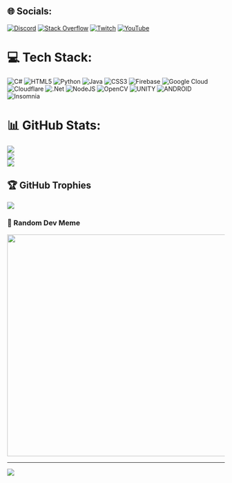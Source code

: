 
## 🌐 Socials:
[![Discord](https://img.shields.io/badge/Discord-%237289DA.svg?logo=discord&logoColor=white)](https://discord.gg/GooglyTank#4833) [![Stack Overflow](https://img.shields.io/badge/-Stackoverflow-FE7A16?logo=stack-overflow&logoColor=white)](https://stackoverflow.com/users/18419694) [![Twitch](https://img.shields.io/badge/Twitch-%239146FF.svg?logo=Twitch&logoColor=white)](https://twitch.tv/GooglyTank) [![YouTube](https://img.shields.io/badge/YouTube-%23FF0000.svg?logo=YouTube&logoColor=white)](https://youtube.com/@@googlytank) 

# 💻 Tech Stack:
![C#](https://img.shields.io/badge/c%23-%23239120.svg?style=for-the-badge&logo=c-sharp&logoColor=white) ![HTML5](https://img.shields.io/badge/html5-%23E34F26.svg?style=for-the-badge&logo=html5&logoColor=white) ![Python](https://img.shields.io/badge/python-3670A0?style=for-the-badge&logo=python&logoColor=ffdd54) ![Java](https://img.shields.io/badge/java-%23ED8B00.svg?style=for-the-badge&logo=java&logoColor=white) ![CSS3](https://img.shields.io/badge/css3-%231572B6.svg?style=for-the-badge&logo=css3&logoColor=white) ![Firebase](https://img.shields.io/badge/firebase-%23039BE5.svg?style=for-the-badge&logo=firebase) ![Google Cloud](https://img.shields.io/badge/Google%20Cloud-%234285F4.svg?style=for-the-badge&logo=google-cloud&logoColor=white) ![Cloudflare](https://img.shields.io/badge/Cloudflare-F38020?style=for-the-badge&logo=Cloudflare&logoColor=white) ![.Net](https://img.shields.io/badge/.NET-5C2D91?style=for-the-badge&logo=.net&logoColor=white) ![NodeJS](https://img.shields.io/badge/node.js-6DA55F?style=for-the-badge&logo=node.js&logoColor=white) ![OpenCV](https://img.shields.io/badge/opencv-%23white.svg?style=for-the-badge&logo=opencv&logoColor=white) ![UNITY](https://img.shields.io/badge/Unity-%2320232a.svg?style=for-the-badge&logo=unity&logoColor=white) ![ANDROID](https://img.shields.io/badge/android-%2320232a.svg?style=for-the-badge&logo=android&logoColor=%a4c639) ![Insomnia](https://img.shields.io/badge/Insomnia-black?style=for-the-badge&logo=insomnia&logoColor=5849BE)
# 📊 GitHub Stats:
![](https://github-readme-stats.vercel.app/api?username=GooglyTank&theme=dark&hide_border=false&include_all_commits=true&count_private=false)<br/>
![](https://github-readme-streak-stats.herokuapp.com/?user=GooglyTank&theme=dark&hide_border=false)<br/>
![](https://github-readme-stats.vercel.app/api/top-langs/?username=GooglyTank&theme=dark&hide_border=false&include_all_commits=true&count_private=false&layout=compact)

## 🏆 GitHub Trophies
![](https://github-profile-trophy.vercel.app/?username=GooglyTank&theme=onedark&no-frame=false&no-bg=false&margin-w=4)

### 🗿 Random Dev Meme
<img src="https://rm.up.railway.app/" width="512px"/>

---
[![](https://visitcount.itsvg.in/api?id=GooglyTank&icon=0&color=0)](https://visitcount.itsvg.in)
